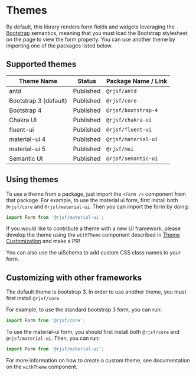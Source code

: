 # Themes

By default, this library renders form fields and widgets leveraging the [Bootstrap](http://getbootstrap.com/) semantics,
meaning that you must load the Bootstrap stylesheet on the page to view the form properly. You can use another theme by importing one of the packages listed below.

## Supported themes

| Theme Name            | Status    | Package Name / Link |
| --------------------- | --------- | ------------------- |
| antd                  | Published | `@rjsf/antd`        |
| Bootstrap 3 (default) | Published | `@rjsf/core`        |
| Bootstrap 4           | Published | `@rjsf/bootstrap-4` |
| Chakra UI             | Published | `@rjsf/chakra-ui`   |
| fluent-ui             | Published | `@rjsf/fluent-ui`   |
| material-ui 4         | Published | `@rjsf/material-ui` |
| material-ui 5         | Published | `@rjsf/mui`         |
| Semantic UI           | Published | `@rjsf/semantic-ui` |

## Using themes

To use a theme from a package, just import the `<Form />` component from that package. For example, to use the material ui form,
first install both `@rjsf/core` and `@rjsf/material-ui`. Then you can import the form by doing:

```ts
import Form from '@rjsf/material-ui';
```

If you would like to contribute a theme with a new UI framework, please develop the theme using the `withTheme` component described in [Theme Customization](../advanced-customization/custom-themes.md) and make a PR!

You can also use the uiSchema to add custom CSS class names to your form.

## Customizing with other frameworks

The default theme is bootstrap 3. In order to use another theme, you must first install `@rjsf/core`.

For example, to use the standard bootstrap 3 form, you can run:

```ts
import Form from '@rjsf/core';
```

To use the material-ui form, you should first install both `@rjsf/core` and `@rjsf/material-ui`. Then, you can run:

```ts
import Form from '@rjsf/material-ui';
```

For more information on how to create a custom theme, see documentation on the `withTheme` component.
